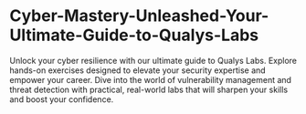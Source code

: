 # Cyber-Mastery-Unleashed-Your-Ultimate-Guide-to-Qualys-Labs
Unlock your cyber resilience with our ultimate guide to Qualys Labs. Explore hands-on exercises designed to elevate your security expertise and empower your career. Dive into the world of vulnerability management and threat detection with practical, real-world labs that will sharpen your skills and boost your confidence.

